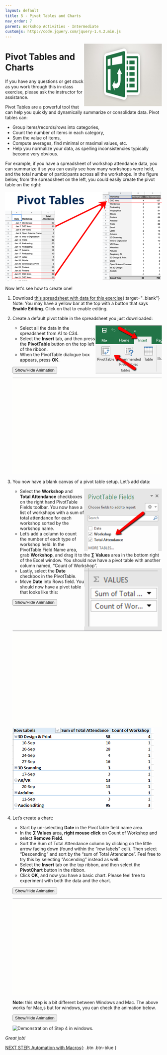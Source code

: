 ```yaml
---
layout: default
title: 5 - Pivot Tables and Charts
nav_order: 7
parent: Workshop Activities - Intermediate
customjs: http://code.jquery.com/jquery-1.4.2.min.js
---
```

<img src="images/excel-pivot-01.png" style="float:right;width:250px;height:200px;"> 

# Pivot Tables and Charts

If you have any questions or get stuck as you work through this in-class exercise, please ask the instructor for assistance. 

Pivot Tables are a powerful tool that can help you quickly and dynamically summarize or consolidate data. Pivot tables can:
- Group items/records/rows into categories, 
- Count the number of items in each category,
- Sum the value of items,
- Compute averages, find minimal or maximal values, etc.
- Help you normalize your data, as spelling inconsistencies typically become very obvious.
  
For example, if you have a spreadsheet of workshop attendance data, you can summarize it so you can easily see how many workshops were held, and the total number of participants across all the workshops. In the figure below, from the spreadsheet on the left, you could easily create the pivot table on the right:

<img src="images/excel-pivot-13.png" style="width:600px" alt="Pivot table example">

Now let's see how to create one!

1. Download [this spreadsheet with data for this exercise](docs/dsc-pivot-table.xlsx){:target="_blank"} Note: You may have a yellow bar at the top with a button that says **Enable Editing**. Click on that to enable editing.

2. Create a default pivot table in the spreadsheet you just downloaded:

    <img src="images/excel-pivot-02.png" style="float:right;" alt="Insert pivot table icon.">

    - Select all the data in the spreadsheet from A1 to C34.
    - Select the **Insert** tab, and then press the **PivotTable** button on the top left of the ribbon.
    - When the PivotTable dialogue box appears, press **OK**.

    <button onclick="toggle('gif1')">Show/Hide Animation</button>
    <div id="gif1">
    <img src="images/excel-pivot-03.gif" alt="Demonstration of Step 2."> 
    </div>

3. You now have a blank canvas of a pivot table setup. Let’s add data:

    <img src="images/excel-pivot-04.png" style="float:right;width:250px;height:200px;" alt="Selecting workshops and total attendance checkboxes."> 

    - Select the **Workshop** and **Total Attendance** checkboxes on the right hand PivotTable Fields toolbar. You now have a list of workshops with a sum of total attendance for each workshop sorted by the workshop name.
    - Let’s add a column to count the number of each type of workshop held: In the PivotTable Field Name area, grab **Workshop**, and drag it to the **∑ Values** area in the bottom right of the Excel window. You should now have a pivot table with another column named, “Count of Workshop”.

    <img src="images/excel-pivot-05.png" style="float:right;width:250px;height:200px;" alt="Sigma Values."> 

    - Lastly, select the **Date** checkbox in the PivotTable. 
    - Move **Date** into Rows field. You should now have a pivot table that looks like this:

    <button onclick="toggle('gif2')">Show/Hide Animation</button>
    <div id="gif2">
    <img src="images/excel-pivot-06.gif" alt="Moving date into the rows field.">
    </div>

    <img src="images/excel-pivot-07.png" alt="Visual of the table with data.">

4. Let’s create a chart:

    - Start by un-selecting **Date** in the PivotTable field name area.
    - In the **∑ Values** area, **right mouse click** on Count of Workshop and select **Remove Field**.
    - Sort the Sum of Total Attendance column by clicking on the little arrow facing down (found within the “row labels” cell). Then select “Descending” and sort by the “sum of Total Attendance”. Feel free to try this by selecting “Ascending” instead as well.
    - Select the **Insert** tab on the top ribbon, and then select the **PivotChart** button in the ribbon. 
    - Click **OK**, and now you have a basic chart. Please feel free to experiment with both the data and the chart.<br>

     <button onclick="toggle('gif3')">Show/Hide Animation</button>
    <div id="gif3">
    <img src="images/excel-pivot-12.gif" alt="Demonstration of Step 4.">
    </div>
    
    **Note**: this step is a bit different between Windows and Mac. The above works for Mac,s but for windows, you can check the animation below.

    <button onclick="toggle('gif3')">Show/Hide Animation</button>
    <div id="gif3">
    <img src="images/excel-pivot-filter.gif" width = "600" alt="Demonstration of Step 4 in windows.">
    </div>

_Great job!_

<script>  

    function toggle(input) {
        var x = document.getElementById(input);
        if (x.style.display === "none") {
            x.style.display = "block";
        } else {
            x.style.display = "none";
        }
    }
</script>

[NEXT STEP: Automation with Macros](automation-macros.html){: .btn .btn-blue }
